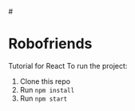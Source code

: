 #<H1>Robofriends</H1>
Tutorial for React
To run the project:

1. Clone this repo
2. Run `npm install`
3. Run `npm start`


